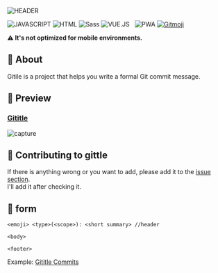 ![HEADER](https://capsule-render.vercel.app/api?type=rect&color=gradient&height=100&section=header&text=Gititle&fontSize=70&fontAlign=50&fontAlignY=55)

![JAVASCRIPT](https://img.shields.io/badge/Javascript-F7DF1E?style=flat-square&logo=Javascript&logoColor=black) ![HTML](https://img.shields.io/badge/HTML5-E34F26?style=flat-square&logo=html5&logoColor=white) ![Sass](https://img.shields.io/badge/Sass-CC6699?style=flat-square&logo=sass&logoColor=white) ![VUE.JS](https://img.shields.io/badge/Vue.js-4FC08D?style=flat-square&logo=vue.js&logoColor=white) &nbsp; ![PWA](https://img.shields.io/badge/PWA-570FC2?style=flat-square&logo=googlechrome&logoColor=white) <a href="https://gitmoji.dev">
<img src="https://img.shields.io/badge/Gitmoji-%20😜%20😍-FFDD67.svg?style=flat-square" alt="Gitmoji">
</a>

**⚠️ It's not optimized for mobile environments.**

## 📝 About

Gitile is a project that helps you write a formal Git commit message.

## 📸 Preview

### [Gititle](https://hyeokjaelee.github.io/gititle/)

![capture](https://user-images.githubusercontent.com/71566740/135963287-e5c18f62-da16-4dda-98cb-1dd4a7c2b720.png)

## 🎉 Contributing to gittle

If there is anything wrong or you want to add, please add it to the [issue section](https://github.com/HyeokjaeLee/gititle/issues).
<br>I'll add it after checking it.

## 🧪 form

```
<emoji> <type>(<scope>): <short summary> //header

<body>

<footer>
```

Example: [Gititle Commits](https://github.com/HyeokjaeLee/gititle/commits/master)
